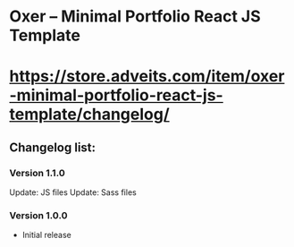 # Oxer – Minimal Portfolio React JS Template
# https://store.adveits.com/item/oxer-minimal-portfolio-react-js-template/changelog/

## Changelog list:

### Version 1.1.0
Update: JS files
Update: Sass files

### Version 1.0.0
- Initial release